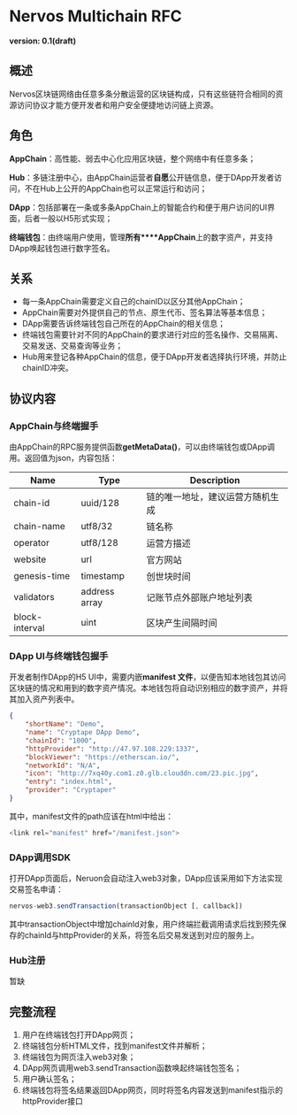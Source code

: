 # Nervos Multichain RFC

**version: 0.1(draft)**

## 概述

Nervos区块链网络由任意多条分散运营的区块链构成，只有这些链符合相同的资源访问协议才能方便开发者和用户安全便捷地访问链上资源。

## 角色

**AppChain**：高性能、弱去中心化应用区块链，整个网络中有任意多条；

**Hub**：多链注册中心，由AppChain运营者**自愿**公开链信息，便于DApp开发者访问，不在Hub上公开的AppChain也可以正常运行和访问；

**DApp**：包括部署在一条或多条AppChain上的智能合约和便于用户访问的UI界面，后者一般以H5形式实现；

**终端钱包**：由终端用户使用，管理**所有****AppChain**上的数字资产，并支持DApp唤起钱包进行数字签名。

## 关系

* 每一条AppChain需要定义自己的chainID以区分其他AppChain；
* AppChain需要对外提供自己的节点、原生代币、签名算法等基本信息；
* DApp需要告诉终端钱包自己所在的AppChain的相关信息；
* 终端钱包需要针对不同的AppChain的要求进行对应的签名操作、交易隔离、交易发送、交易查询等业务；
* Hub用来登记各种AppChain的信息，便于DApp开发者选择执行环境，并防止chainID冲突。

## 协议内容

### AppChain与终端握手

由AppChain的RPC服务提供函数**getMetaData()**，可以由终端钱包或DApp调用。返回值为json，内容包括：

| **Name**       | **Type**      | **Description**  |
| -------------- | ------------- | ---------------- |
| chain-id       | uuid/128      | 链的唯一地址，建议运营方随机生成 |
| chain-name     | utf8/32       | 链名称              |
| operator       | utf8/128      | 运营方描述            |
| website        | url           | 官方网站             |
| genesis-time   | timestamp     | 创世块时间            |
| validators     | address array | 记账节点外部账户地址列表     |
| block-interval | uint          | 区块产生间隔时间         |

### DApp UI与终端钱包握手

开发者制作DApp的H5 UI中，需要内嵌**manifest 文件**，以便告知本地钱包其访问区块链的情况和用到的数字资产情况。本地钱包将自动识别相应的数字资产，并将其加入资产列表中。

```json
{
    "shortName": "Demo",
    "name": "Cryptape DApp Demo",
    "chainId": "1000",
    "httpProvider": "http://47.97.108.229:1337",
    "blockViewer": "https://etherscan.io/",
    "networkId": "N/A",
    "icon": "http://7xq40y.com1.z0.glb.clouddn.com/23.pic.jpg",
    "entry": "index.html",
    "provider": "Cryptaper"
}
```

其中，manifest文件的path应该在html中给出：

```js
<link rel="manifest" href="/manifest.json">
```

### DApp调用SDK

打开DApp页面后，Neruon会自动注入web3对象，DApp应该采用如下方法实现交易签名申请：

```js
nervos-web3.sendTransaction(transactionObject [, callback])
```

其中transactionObject中增加chainId对象，用户终端拦截调用请求后找到预先保存的chainId与httpProvider的关系，将签名后交易发送到对应的服务上。

### Hub注册

暂缺

## 完整流程

1. 用户在终端钱包打开DApp网页；
2. 终端钱包分析HTML文件，找到manifest文件并解析；
3. 终端钱包为网页注入web3对象；
4. DApp网页调用web3.sendTransaction函数唤起终端钱包签名；
5. 用户确认签名；
6. 终端钱包将签名结果返回DApp网页，同时将签名内容发送到manifest指示的httpProvider接口